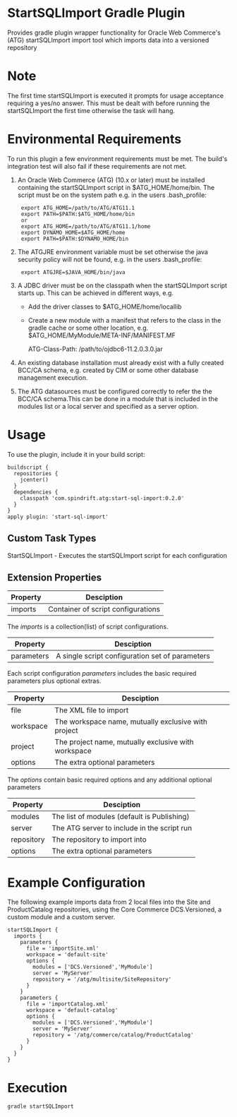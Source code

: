 StartSQLImport Gradle Plugin
============================
Provides gradle plugin wrapper functionality for Oracle Web Commerce's (ATG) startSQLImport import tool which imports data into a versioned repository

Note
====
The first time startSQLImport is executed it prompts for usage acceptance requiring a yes/no answer.
This must be dealt with before running the startSQLImport the first time otherwise the task will hang.

Environmental Requirements
==========================
To run this plugin a few environment requirements must be met. The build's integration test will also fail if these requirements are not met.

1. An Oracle Web Commerce (ATG) (10.x or later) must be installed containing the startSQLImport script in $ATG_HOME/home/bin.
	 The script must be on the system path e.g. in the users .bash_profile: 

		export ATG_HOME=/path/to/ATG/ATG11.1
		export PATH=$PATH:$ATG_HOME/home/bin
		or
		export ATG_HOME=/path/to/ATG/ATG11.1/home
		export DYNAMO_HOME=$ATG_HOME/home
		export PATH=$PATH:$DYNAMO_HOME/bin

2. The ATGJRE environment variable must be set otherwise the java security policy will not be found, e.g. in the users .bash_profile: 

		export ATGJRE=$JAVA_HOME/bin/java

3. A JDBC driver must be on the classpath when the startSQLImport script starts up. This can be achieved in different ways, e.g.
	 - Add the driver classes to $ATG_HOME/home/locallib
	 - Create a new module with a manifest that refers to the class in the gradle cache or some other location, e.g. $ATG_HOME/MyModule/META-INF/MANIFEST.MF
		
		ATG-Class-Path: /path/to/ojdbc6-11.2.0.3.0.jar

4. An existing database installation must already exist with a fully created BCC/CA schema, e.g. created by CIM or some other database management execution.

5. The ATG datasources must be configured correctly to refer the the BCC/CA schema.This can be done in a module that is included in the modules list or a local server and specified as a server option.

Usage
=====
To use the plugin, include it in your build script:


    buildscript {
      repositories {
        jcenter()
      }
      dependencies {
        classpath 'com.spindrift.atg:start-sql-import:0.2.0'
      }
    }
    apply plugin: 'start-sql-import'


Custom Task Types
-----------------

StartSQLImport - Executes the startSQLImport script for each configuration

Extension Properties
--------------------

<table>
  <thead>
    <tr>
      <th>Property</th><th>Desciption</th>
    </tr>
  </thead>
  <tbody>
    <tr>
      <td>imports</td><td>Container of script configurations</td>
    </tr>
  </tbody>
</table>

The *imports* is a collection(list) of script configurations.

<table>
  <thead>
    <tr>
      <th>Property</th><th>Desciption</th>
    </tr>
  </thead>
  <tbody>
    <tr>
      <td>parameters</td><td>A single script configuration set of parameters</td>
    </tr>
  </tbody>
</table>

Each script configuration *parameters* includes the basic required parameters plus optional extras.

<table>
  <thead>
    <tr>
      <th>Property</th><th>Desciption</th>
    </tr>
  </thead>
  <tbody>
    <tr><td>file</td><td>The XML file to import</td></tr>
    <tr><td>workspace</td><td>The workspace name, mutually exclusive with project</td></tr>
    <tr><td>project</td><td>The project name, mutually exclusive with workspace</td></tr>
    <tr><td>options</td><td>The extra optional parameters</td></tr>
  </tbody>
</table>

The *options* contain basic required options and any additional optional parameters

<table>
  <thead>
    <tr>
      <th>Property</th><th>Desciption</th>
    </tr>
  </thead>
  <tbody>
    <tr><td>modules</td><td>The list of modules (default is Publishing)</td></tr>
    <tr><td>server</td><td>The ATG server to include in the script run</td></tr>
    <tr><td>repository</td><td>The repository to import into</td></tr>
    <tr><td>options</td><td>The extra optional parameters</td></tr>
  </tbody>
</table>

Example Configuration
=====================

The following example imports data from 2 local files into the Site and ProductCatalog repositories, using the Core Commerce DCS.Versioned, a custom module and a custom server.


    startSQLImport {
      imports {
        parameters {
          file = 'importSite.xml'
          workspace = 'default-site'
          options {
            modules = ['DCS.Versioned','MyModule']
            server = 'MyServer'
            repository = '/atg/multisite/SiteRepository'
          }
        }
        parameters {
          file = 'importCatalog.xml'
          workspace = 'default-catalog'
          options {
            modules = ['DCS.Versioned','MyModule']
            server = 'MyServer'
            repository = '/atg/commerce/catalog/ProductCatalog'
          }
        }
      }
    }

Execution
=========

    gradle startSQLImport
    
    







